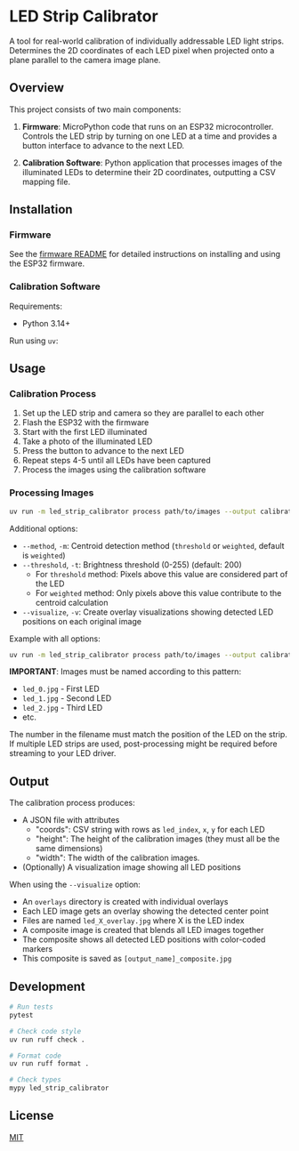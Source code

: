 # LED Strip Calibrator

A tool for real-world calibration of individually addressable LED light strips. Determines the 2D coordinates of each LED pixel when projected onto a plane parallel to the camera image plane.

## Overview

This project consists of two main components:

1. **Firmware**: MicroPython code that runs on an ESP32 microcontroller. Controls the LED strip by turning on one LED at a time and provides a button interface to advance to the next LED.

2. **Calibration Software**: Python application that processes images of the illuminated LEDs to determine their 2D coordinates, outputting a CSV mapping file.

## Installation

### Firmware

See the [firmware README](firmware/README.md) for detailed instructions on installing and using the ESP32 firmware.

### Calibration Software

Requirements:
- Python 3.14+

Run using `uv`:

## Usage

### Calibration Process

1. Set up the LED strip and camera so they are parallel to each other
2. Flash the ESP32 with the firmware
3. Start with the first LED illuminated
4. Take a photo of the illuminated LED
5. Press the button to advance to the next LED
6. Repeat steps 4-5 until all LEDs have been captured
7. Process the images using the calibration software

### Processing Images

```bash
uv run -m led_strip_calibrator process path/to/images --output calibration.csv
```

Additional options:
- `--method`, `-m`: Centroid detection method (`threshold` or `weighted`, default is `weighted`)
- `--threshold`, `-t`: Brightness threshold (0-255) (default: 200)
  - For `threshold` method: Pixels above this value are considered part of the LED
  - For `weighted` method: Only pixels above this value contribute to the centroid calculation
- `--visualize`, `-v`: Create overlay visualizations showing detected LED positions on each original image

Example with all options:
```bash
uv run -m led_strip_calibrator process path/to/images --output calibration.csv --method threshold --threshold 180 --visualize
```

**IMPORTANT**: Images must be named according to this pattern:
- `led_0.jpg` - First LED
- `led_1.jpg` - Second LED
- `led_2.jpg` - Third LED
- etc.

The number in the filename must match the position of the LED on the strip.
If multiple LED strips are used, post-processing might be required before streaming
to your LED driver.

## Output

The calibration process produces:
- A JSON file with attributes
    - "coords": CSV string with rows as `led_index`, `x`, `y` for each LED
    - "height": The height of the calibration images (they must all be the same dimensions)
    - "width": The width of the calibration images.
- (Optionally) A visualization image showing all LED positions

When using the `--visualize` option:
- An `overlays` directory is created with individual overlays
- Each LED image gets an overlay showing the detected center point
- Files are named `led_X_overlay.jpg` where X is the LED index
- A composite image is created that blends all LED images together
- The composite shows all detected LED positions with color-coded markers
- This composite is saved as `[output_name]_composite.jpg`

## Development

```bash
# Run tests
pytest

# Check code style
uv run ruff check .

# Format code
uv run ruff format .

# Check types
mypy led_strip_calibrator
```

## License

[MIT](LICENSE)

